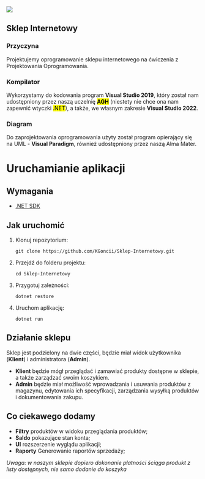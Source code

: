 <img src="https://www.agh.edu.pl/home/ckim/multimedia/znak_graficzny/znak_nazwa_symetr/agh_nzw_s_pl_1w_wbr_rgb_150ppi.jpg"/>
<h2> Sklep Internetowy </h2>
<h3>Przyczyna</h3> Projektujemy oprogramowanie sklepu internetowego na ćwiczenia z Projektowania Oprogramowania.
<h3>Kompilator</h3> Wykorzystamy do kodowania program <b>Visual Studio 2019</b>, który został nam udostępniony przez naszą uczelnię <b><mark>AGH</mark></b> (niestety nie chce ona nam zapewnić wtyczki <mark>.NET</mark>), a także, we własnym zakresie <b>Visual Studio 2022</b>.
<h3>Diagram</h3> Do zaprojektowania oprogramowania użyty został program opierający się na UML - <b>Visual Paradigm</b>, również udostępniony przez naszą Alma Mater. 
<h1>Uruchamianie aplikacji</h1>
    <h2>Wymagania</h2>
    <ul>
        <li><a href="https://dotnet.microsoft.com/download" target="_blank">.NET SDK</a></li>
    </ul>
    <h2>Jak uruchomić</h2>
    <ol>
        <li>Klonuj repozytorium:
            <pre><code>git clone https://github.com/KGoncii/Sklep-Internetowy.git</code></pre>
        </li>
        <li>Przejdź do folderu projektu:
            <pre><code>cd Sklep-Internetowy</code></pre>
        </li>
        <li>Przygotuj zależności:
            <pre><code>dotnet restore</code></pre>
        </li>
        <li>Uruchom aplikację:
            <pre><code>dotnet run</code></pre>
        </li>
    </ol>
<h2> Działanie sklepu </h2>
Sklep jest podzielony na dwie części, będzie miał widok użytkownika (<b>Klient</b>) i administratora (<b>Admin</b>).
<ul>
  <li><b>Klient</b> będzie mógł przeglądać i zamawiać produkty dostępne w sklepie, a także zarządzać swoim koszykiem.</li>
  <li><b>Admin</b> będzie miał możliwość wprowadzania i usuwania produktów z magazynu, edytowania ich specyfikacji, zarządzania wysyłką produktów i dokumentowania zakupu.</li>
</ul>

<h2> Co ciekawego dodamy </h2>
<ul>
  <li><b>Filtry</b> produktów w widoku przeglądania produktów;</li>
  <li><b>Saldo</b> pokazujące stan konta;</li>
  <li><b>UI</b> rozszerzenie wyglądu aplikacji;</li>
  <li><b>Raporty</b> Generowanie raportów sprzedaży;</li>
</ul>
<i>Uwaga: w naszym sklepie dopiero dokonanie płatności ściąga produkt z listy dostępnych, nie samo dodanie do koszyka</i>

